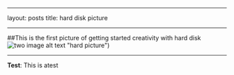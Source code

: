 ***
layout: posts
title: hard disk picture
***
##This is the first picture of getting started creativity with hard disk
![two image alt text]({{fjalalvand.github.io}}/assets/images/hardpic.jpg7.jpg) "hard picture")


***
**Test**: This is atest
